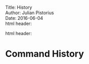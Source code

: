 Title:          History  
Author:         Julian Pistorius  
Date:           2016-06-04  
html header:    <link rel="stylesheet" href="https://cdnjs.cloudflare.com/ajax/libs/highlight.js/9.2.0/styles/default.min.css">  
<script src="https://cdnjs.cloudflare.com/ajax/libs/highlight.js/9.2.0/highlight.min.js"></script>  
<script>hljs.initHighlightingOnLoad();</script>  
html header:    <meta http-equiv="refresh" content="5">  

# Command History

```bash

